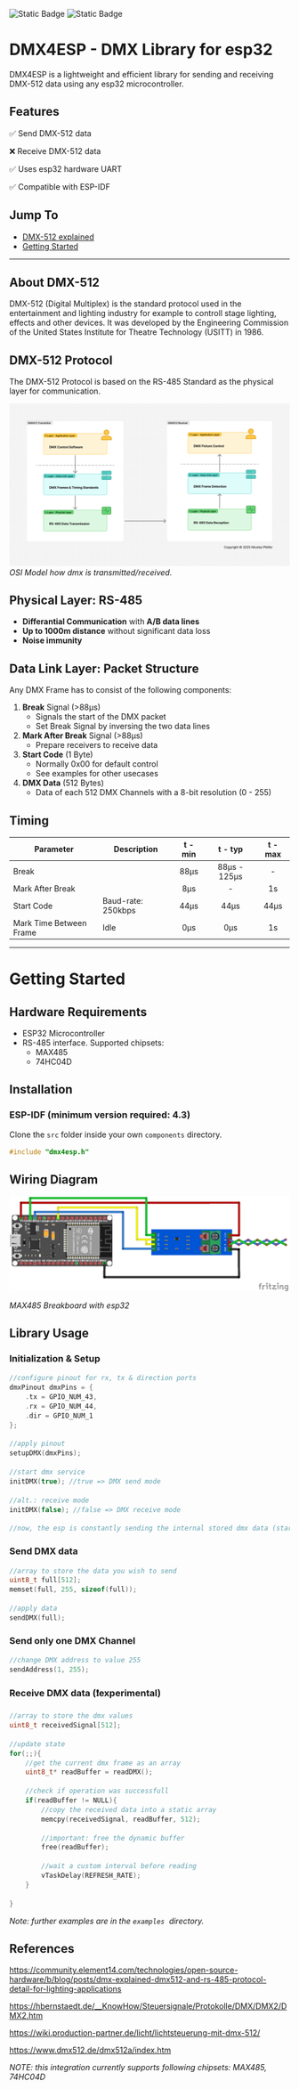 ![Static Badge](https://img.shields.io/badge/esp_idf-%3E%3D%204.3-8A2BE2.svg) ![Static Badge](https://img.shields.io/badge/license-MIT-428f7e.svg?logo=open%20source%20initiative&logoColor=white&labelColor=555555)

# DMX4ESP - DMX Library for esp32
DMX4ESP is a lightweight and efficient library for sending and receiving DMX-512 data using any esp32 microcontroller.

## Features

✅ Send DMX-512 data

❌ Receive DMX-512 data

✅ Uses esp32 hardware UART

✅ Compatible with ESP-IDF

## Jump To

- [DMX-512 explained](#about-dmx-512)
- [Getting Started](#getting-started)

--- 

## About DMX-512

DMX-512 (Digital Multiplex) is the standard protocol used in the entertainment and lighting industry for example to controll stage lighting, effects and other devices. It was developed by the Engineering Commission of the United States Institute for Theatre Technology (USITT) in 1986.

## DMX-512 Protocol

The DMX-512 Protocol is based on the RS-485 Standard as the physical layer for communication.

![OSI Model how dmx is transmitted/received.](./assets/osi_dmx512.png)
*OSI Model how dmx is transmitted/received.*



## Physical Layer: RS-485
- **Differantial Communication** with **A/B data lines**
- **Up to 1000m distance** without significant data loss
- **Noise immunity**


## Data Link Layer: Packet Structure

Any DMX Frame has to consist of the following components:

1. **Break** Signal (>88µs)
    - Signals the start of the DMX packet
    - Set Break Signal by inversing the two data lines
2. **Mark After Break** Signal (>88µs)
    - Prepare receivers to receive data
3. **Start Code** (1 Byte)
    - Normally 0x00 for default control
    - See examples for other usecases
4. **DMX Data** (512 Bytes)
    - Data of each 512 DMX Channels with a 8-bit resolution (0 - 255)


## Timing

| **Parameter** | **Description** | **t - min** | **t - typ** | **t - max** |
| --- | --- | :---: | :------:   | :---: |
| Break |  | 88µs | 88µs - 125µs | - |
| Mark After Break |  | 8µs | - | 1s |
| Start Code | Baud-rate: 250kbps | 44µs | 44µs | 44µs |
| Mark Time Between Frame | Idle | 0µs | 0µs | 1s |


---

# Getting Started

## Hardware Requirements

- ESP32 Microcontroller
- RS-485 interface. Supported chipsets:
    - MAX485
    - 74HC04D

## Installation

### ESP-IDF (minimum version required: 4.3)

Clone the `src` folder inside your own `components` directory.

```c
#include "dmx4esp.h"
```

## Wiring Diagram

![esp32-max485-wiring](./assets/esp32-max485-wiring.png)

*MAX485 Breakboard with esp32*

## Library Usage

### Initialization & Setup

```c
//configure pinout for rx, tx & direction ports
dmxPinout dmxPins = {
    .tx = GPIO_NUM_43,
    .rx = GPIO_NUM_44,
    .dir = GPIO_NUM_1
};

//apply pinout
setupDMX(dmxPins);

//start dmx service
initDMX(true); //true => DMX send mode

//alt.: receive mode
initDMX(false); //false => DMX receive mode 

//now, the esp is constantly sending the internal stored dmx data (startup: blackout)
```

### Send DMX data

```c
//array to store the data you wish to send
uint8_t full[512];
memset(full, 255, sizeof(full));

//apply data
sendDMX(full);
```

### Send only one DMX Channel

```c
//change DMX address to value 255
sendAddress(1, 255);
```

### Receive DMX data (❗experimental)

```c
//array to store the dmx values
uint8_t receivedSignal[512];

//update state
for(;;){
    //get the current dmx frame as an array
    uint8_t* readBuffer = readDMX();
		
    //check if operation was successfull
    if(readBuffer != NULL){
        //copy the received data into a static array
        memcpy(receivedSignal, readBuffer, 512);
				
        //important: free the dynamic buffer
        free(readBuffer);
				
        //wait a custom interval before reading
        vTaskDelay(REFRESH_RATE);
    }
		
}
```

*Note: further examples are in the `examples`  directory.*

## References

https://community.element14.com/technologies/open-source-hardware/b/blog/posts/dmx-explained-dmx512-and-rs-485-protocol-detail-for-lighting-applications

https://hbernstaedt.de/__KnowHow/Steuersignale/Protokolle/DMX/DMX2/DMX2.htm

https://wiki.production-partner.de/licht/lichtsteuerung-mit-dmx-512/

https://www.dmx512.de/dmx512a/index.htm

*NOTE: this integration currently supports following chipsets: MAX485, 74HC04D*